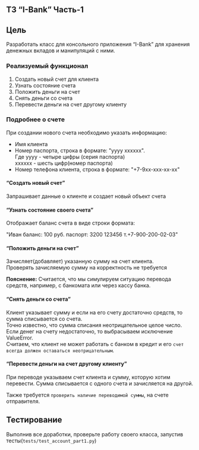 ## ТЗ “I-Bank” Часть-1

## Цель

Разработать класс для консольного приложения “I-Bank” для хранения денежных вкладов и манипуляций с ними.


### Реализуемый функционал

1. Создать новый счет для клиента
1. Узнать состояние счета
1. Положить деньги на счет
1. Снять деньги со счета
1. Перевести деньги на счет другому клиенту


### Подробнее о счете

При создании нового счета необходимо указать информацию:

*   Имя клиента
*   Номер паспорта, строка в формате: "yyyy xxxxxx". \
    Где yyyy - четыре цифры (серия паспорта) \
    xxxxxx - шесть цифр(номер паспорта)
*   Номер телефона клиента, строка в формате: "+7-9xx-xxx-xx-xx"

#### “Создать новый счет”

Запрашивает данные о клиенте и создает новый объект счета


#### “Узнать состояние своего счета”

Отображает баланс счета в виде строки формата:

"Иван баланс: 100 руб. паспорт: 3200 123456 т.+7-900-200-02-03"

#### “Положить деньги на счет”

Зачисляет(добавляет) указанную сумму на счет клиента. \
Проверять зачисляемую сумму на корректность не требуется 

**Пояснение:**
Считается, что мы симулируем ситуацию перевода средств, например, с банкомата или через кассу банка.

#### “Снять деньги со счета”

Клиент указывает сумму и если на его счету достаточно средств, то сумма списывается со счета. \
Точно известно, что сумма списания неотрицательное целое число. \
Если денег на счету недостаточно, то выбрасываем исключение ValueError. \
Считаем, что клиент не может работать с банком в кредит и его `счет всегда должен оставаться неотрицательным`.


#### “Перевести деньги на счет другому клиенту”

При переводе указываем счет клиента и сумму, которую хотим перевести. Сумма списывается с одного счета и зачисляется на другой.

Также требуется `проверить наличие переводимой суммы`, на счете отправителя.


## Тестирование

Выполнив все доработки, проверьте работу своего класса, запустив тесты(`tests/test_account_part1.py`)